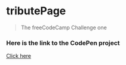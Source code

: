 # tributePage
> The freeCodeCamp Challenge one

### Here is the link to the CodePen project
[Click here](https://codepen.io/roland-sankara/pen/oNzyRBL)  